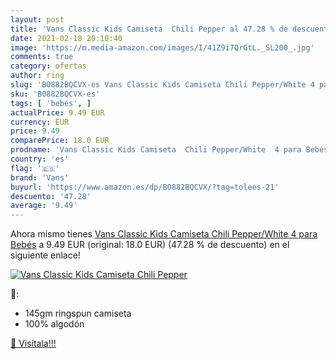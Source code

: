 ```yaml
---
layout: post
title: 'Vans Classic Kids Camiseta  Chili Pepper al 47.28 % de descuento'
date: 2021-02-18 20:10:40
image: 'https://m.media-amazon.com/images/I/41Z9i7QrGtL._SL200_.jpg'
comments: true
category: ofertas
author: ring
slug: 'B0882BQCVX-es Vans Classic Kids Camiseta Chili Pepper/White 4 para Bebés'
sku: 'B0882BQCVX-es'
tags: [ 'bebés', ]
actualPrice: 9.49 EUR
currency: EUR
price: 9.49
comparePrice: 18.0 EUR
prodname: 'Vans Classic Kids Camiseta  Chili Pepper/White  4 para Bebés'
country: 'es'
flag: '🇪🇸'
brand: 'Vans'
buyurl: 'https://www.amazon.es/dp/B0882BQCVX/?tag=tolees-21'
descuento: '47.28'
average: '9.49'
---
```


Ahora mismo tienes [Vans Classic Kids Camiseta  Chili Pepper/White  4 para Bebés](https://www.amazon.es/dp/B0882BQCVX/?tag=tolees-21) a 9.49 EUR (original: 18.0 EUR) (47.28 %  de descuento) en el siguiente enlace!

[![Vans Classic Kids Camiseta  Chili Pepper](https://m.media-amazon.com/images/I/41Z9i7QrGtL._SL200_.jpg)](https://www.amazon.es/dp/B0882BQCVX/?tag=tolees-21)

🔎:

- 145gm ringspun camiseta
- 100% algodón

[🛒 Visítala!!!](https://www.amazon.es/dp/B0882BQCVX/?tag=tolees-21)
